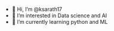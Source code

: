 - 👋 Hi, I’m @ksarath17
- 👀 I’m interested in Data science and AI
- 🌱 I’m currently learning python and ML
